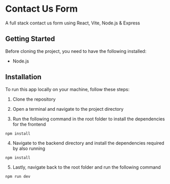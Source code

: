 # Contact Us Form

A full stack contact us form using React, Vite, Node.js & Express

## Getting Started

Before cloning the project, you need to have the following installed:

- Node.js

## Installation

To run this app locally on your machine, follow these steps:

1. Clone the repository

2. Open a terminal and navigate to the project directory

3. Run the following command in the root folder to install the dependencies for the frontend

```
npm install
```

4. Navigate to the backend directory and install the dependencies required by also running

```
npm install
```

5. Lastly, navigate back to the root folder and run the following command

```
npm run dev
```
